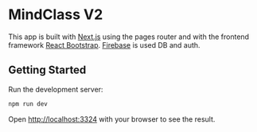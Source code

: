 # MindClass V2

This app is built with [Next.js](https://nextjs.org) using the pages router and with the frontend framework 
[React Bootstrap](https://react-bootstrap.netlify.app/). [Firebase](https://console.firebase.google.com/) is used DB and 
auth.

## Getting Started

Run the development server:

```bash
npm run dev
```

Open [http://localhost:3324](http://localhost:3324) with your browser to see the result.
